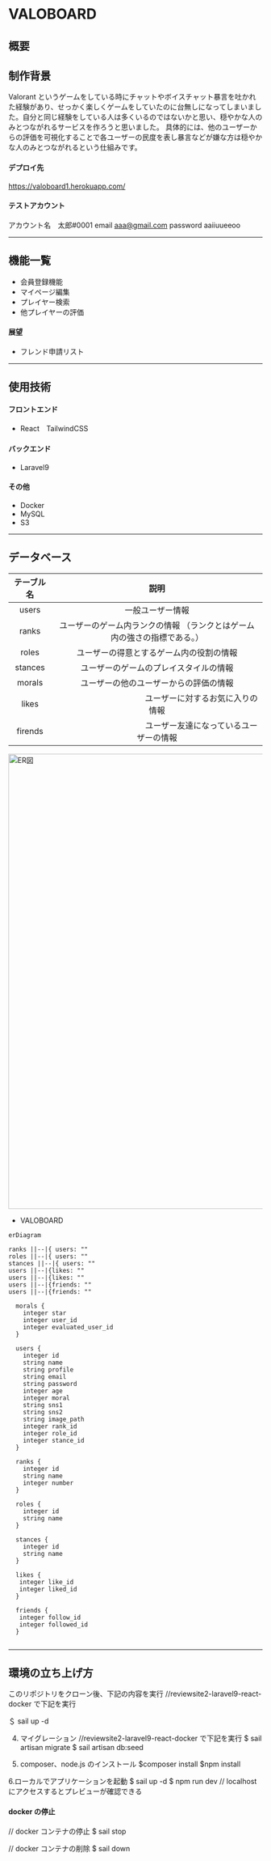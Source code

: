 # VALOBOARD

## 概要

## 制作背景

Valorant というゲームをしている時にチャットやボイスチャット暴言を吐かれた経験があり、せっかく楽しくゲームをしていたのに台無しになってしまいました。自分と同じ経験をしている人は多くいるのではないかと思い、穏やかな人のみとつながれるサービスを作ろうと思いました。
具体的には、他のユーザーからの評価を可視化することで各ユーザーの民度を表し暴言などが嫌な方は穏やかな人のみとつながれるという仕組みです。

#### デプロイ先

https://valoboard1.herokuapp.com/

#### テストアカウント

アカウント名　太郎#0001
email aaa@gmail.com
password aaiiuueeoo

---

## 機能一覧

-   会員登録機能
-   マイページ編集
-   プレイヤー検索
-   他プレイヤーの評価

#### 展望

-   フレンド申請リスト

---

## 使用技術

#### フロントエンド

-   React　TailwindCSS

#### バックエンド

-   Laravel9

#### その他

-   Docker
-   MySQL
-   S3
---

## データベース

| テーブル名 |                                   説明                                    |
| :--------: | :-----------------------------------------------------------------------: |
|   users    |                             一般ユーザー情報                              |
|   ranks    | ユーザーのゲーム内ランクの情報 （ランクとはゲーム内の強さの指標である。） |
|   roles    |                 ユーザーの得意とするゲーム内の役割の情報                  |
|  stances   |                  ユーザーのゲームのプレイスタイルの情報                   |
|   morals   |                  ユーザーの他のユーザーからの評価の情報                   |
|   likes    |　　　　　　　　　　　ユーザーに対するお気に入りの情報　　　　　　　　　         |
|   firends  |　　　　　　　　　　　ユーザー友達になっているユーザーの情報　　　　　　　　　    |
<img width="900" alt="ER図" src="https://user-images.githubusercontent.com/109267974/216833890-6aa24968-0238-4ef0-b5b3-176c5316dfb5.png">


- VALOBOARD
```mermaid
erDiagram

ranks ||--|{ users: ""
roles ||--|{ users: ""
stances ||--|{ users: ""
users ||--|{likes: ""
users ||--|{likes: ""
users ||--|{friends: ""
users ||--|{friends: ""

  morals {
    integer star
    integer user_id
    integer evaluated_user_id
  }
  
  users {
    integer id
    string name
    string profile
    string email
    string password
    integer age
    integer moral
    string sns1
    string sns2
    string image_path
    integer rank_id
    integer role_id
    integer stance_id
  }

  ranks {
    integer id
    string name
    integer number
  }

  roles {
    integer id
    string name
  }

  stances {
    integer id
    string name
  }

  likes {
   integer like_id
   integer liked_id
  }

  friends {
   integer follow_id
   integer followed_id
  }


```
---

## 環境の立ち上げ方

このリポジトリをクローン後、下記の内容を実行
//reviewsite2-laravel9-react-docker で下記を実行

＄ sail up -d

4. マイグレーション
   //reviewsite2-laravel9-react-docker で下記を実行
   $ sail artisan migrate
   $ sail artisan db:seed

5. composer、node.js のインストール
   $composer install
$npm install

6.ローカルでアプリケーションを起動
$ sail up -d
$ npm run dev
// localhost にアクセスするとプレビューが確認できる

#### docker の停止

// docker コンテナの停止
$ sail stop

// docker コンテナの削除
$ sail down

